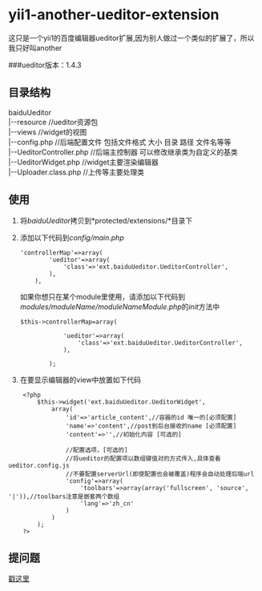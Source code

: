 yii1-another-ueditor-extension
==============================

这只是一个yii1的百度编辑器ueditor扩展,因为别人做过一个类似的扩展了，所以我只好叫another

###ueditor版本：1.4.3

目录结构
------
baiduUeditor       
|--resource //ueditor资源包     
|--views  //widget的视图    
|--config.php //后端配置文件 包括文件格式 大小 目录 路径 文件名等等      
|--UeditorController.php  //后端主控制器  可以修改继承类为自定义的基类   
|--UeditorWidget.php    //widget主要渲染编辑器  
|--Uploader.class.php   //上传等主要处理类  

使用
------

1. 将*baiduUeditor*拷贝到*protected/extensions/*目录下
2. 添加以下代码到*config/main.php*

	```
	'controllerMap'=>array(
	        'ueditor'=>array(
	            'class'=>'ext.baiduUeditor.UeditorController',
	        ),
	    ),

	```

	如果你想只在某个module里使用，请添加以下代码到*modules/moduleName/moduleNameModule.php*的*init*方法中

	```
	$this->controllerMap=array(

	            'ueditor'=>array(
	                'class'=>'ext.baiduUeditor.UeditorController',
	            ),

	        );

	```

3. 在要显示编辑器的view中放置如下代码
```
	<?php
	    $this->widget('ext.baiduUeditor.UeditorWidget',
	        array(
	            'id'=>'article_content',//容器的id 唯一的[必须配置]
	            'name'=>'content',//post到后台接收的name [必须配置]
	            'content'=>'',//初始化内容 [可选的]
	            
	            //配置选项，[可选的]
	            //将ueditor的配置项以数组键值对的方式传入,具体查看ueditor.config.js
	            //不要配置serverUrl(即使配置也会被覆盖)程序会自动处理后端url
	            'config'=>array(
	                'toolbars'=>array(array('fullscreen', 'source', '|')),//toolbars注意是嵌套两个数组
	                'lang'=>'zh_cn'
	            )
	        )
	    );
	?>
```

提问题
-------
[戳这里](https://github.com/mojifan/yii1-another-ueditor-extension/issues 'issue')



